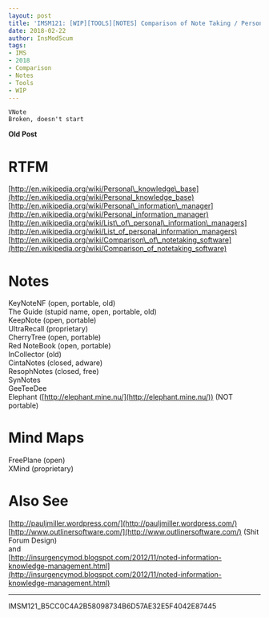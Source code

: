 ```yaml
---
layout: post
title: 'IMSM121: [WIP][TOOLS][NOTES] Comparison of Note Taking / Personal Information Manager (PIM) / Personal Knowledge Base (PKB) Software'
date: 2018-02-22
author: InsModScum
tags:
- IMS
- 2018
- Comparison
- Notes
- Tools
- WIP
---
```


```
VNote
Broken, doesn't start
```

**Old Post**

# RTFM #  

[http://en.wikipedia.org/wiki/Personal\_knowledge\_base](http://en.wikipedia.org/wiki/Personal_knowledge_base)  
[http://en.wikipedia.org/wiki/Personal\_information\_manager](http://en.wikipedia.org/wiki/Personal_information_manager)  
[http://en.wikipedia.org/wiki/List\_of\_personal\_information\_managers](http://en.wikipedia.org/wiki/List_of_personal_information_managers)  
[http://en.wikipedia.org/wiki/Comparison\_of\_notetaking_software](http://en.wikipedia.org/wiki/Comparison_of_notetaking_software)  

# Notes #  
  
KeyNoteNF (open, portable, old)  
The Guide (stupid name, open, portable, old)  
KeepNote (open, portable)  
UltraRecall (proprietary)  
CherryTree (open, portable)  
Red NoteBook (open, portable)  
InCollector (old)  
CintaNotes (closed, adware)  
ResophNotes (closed, free)  
SynNotes  
GeeTeeDee  
Elephant ([http://elephant.mine.nu/](http://elephant.mine.nu/)) (NOT portable)  
  
# Mind Maps #  
  
FreePlane (open)  
XMind (proprietary)  
  
# Also See #  

[http://pauljmiller.wordpress.com/](http://pauljmiller.wordpress.com/)  
[http://www.outlinersoftware.com/](http://www.outlinersoftware.com/) (Shit Forum Design)  
and  
[http://insurgencymod.blogspot.com/2012/11/noted-information-knowledge-management.html](http://insurgencymod.blogspot.com/2012/11/noted-information-knowledge-management.html)

--- 

IMSM121_B5CC0C4A2B58098734B6D57AE32E5F4042E87445 
